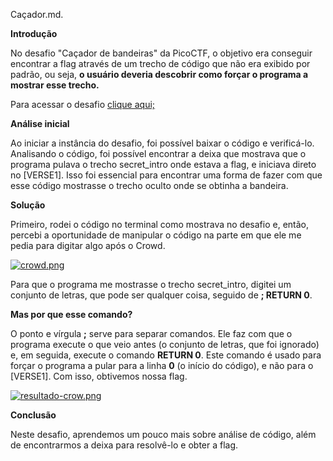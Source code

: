 Caçador.md.

**Introdução**


No desafio "Caçador de bandeiras" da PicoCTF, o objetivo era conseguir encontrar a flag através de um trecho de código que não era exibido por padrão, ou seja, **o usuário deveria descobrir como forçar o programa a mostrar esse trecho.**

 <p>
Para acessar o desafio  <a href="https://play.picoctf.org/practice/challenge/472">clique aqui;</a>
</p>

**Análise inicial**


Ao iniciar a instância do desafio, foi possível baixar o código e verificá-lo. Analisando o código, foi possível encontrar a deixa que mostrava que o programa pulava o trecho secret_intro onde estava a flag, e iniciava direto no [VERSE1]. Isso foi essencial para encontrar uma forma de fazer com que esse código mostrasse o trecho oculto onde se obtinha a bandeira.

**Solução** 


Primeiro, rodei o código no terminal como mostrava no desafio e, então, percebi a oportunidade de manipular o código na parte em que ele me pedia para digitar algo após o Crowd.

[![crowd.png](https://i.postimg.cc/xCs38SFy/crowd.png)](https://postimg.cc/BLKK7R3X)


Para que o programa me mostrasse o trecho secret_intro, digitei um conjunto de letras, que pode ser qualquer coisa, seguido de **; RETURN 0**.

**Mas por que esse comando?**

O ponto e vírgula **;** serve para separar comandos. Ele faz com que o programa execute o que veio antes (o conjunto de letras, que foi ignorado) e, em seguida, execute o comando **RETURN 0**. Este comando é usado para forçar o programa a pular para a linha **0** (o início do código), e não para o [VERSE1]. Com isso, obtivemos nossa flag.

[![resultado-crow.png](https://i.postimg.cc/sDG4jqP7/resultado-crow.png)](https://postimg.cc/4mZ9w8Sx)



**Conclusão**



Neste desafio, aprendemos um pouco mais sobre análise de código, além de encontrarmos a deixa para resolvê-lo e obter a flag.
